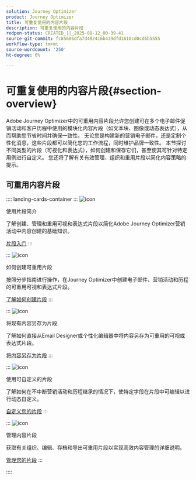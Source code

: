 ```yaml
---
solution: Journey Optimizer
product: Journey Optimizer
title: 可重复使用的内容片段
description: 可重复使用的内容片段
redpen-status: CREATED_||_2025-08-12_00-39-41
source-git-commit: fc85686dfa7d482416b439dfd1610cd0cd6b5555
workflow-type: tm+mt
source-wordcount: '250'
ht-degree: 6%

---
```



# 可重复使用的内容片段{#section-overview}

Adobe Journey Optimizer中的可重用内容片段允许您创建可在多个电子邮件促销活动和客户历程中使用的模块化内容片段（如文本块、图像或动态表达式），从而帮助您节省时间并确保一致性。 无论您是构建新的营销电子邮件，还是定制个性化消息，这些片段都可以简化您的工作流程，同时维护品牌一致性。 本节探讨不同类型的片段（可视化和表达式），如何创建和保存它们，甚至使其可针对特定用例进行自定义。 您还将了解有关有效管理、组织和重用片段以简化内容策略的提示。

## 可重用内容片段

:::: landing-cards-container
:::
![icon](https://cdn.experienceleague.adobe.com/icons/book.svg?lang=zh-Hans)

使用片段简介

了解创建、管理和重用可视和表达式片段以简化Adobe Journey Optimizer营销活动中内容创建的基础知识。

[片段入门](../using/content-management/fragments.md)
:::

:::
![icon](https://cdn.experienceleague.adobe.com/icons/circle-play.svg?lang=zh-Hans)

如何创建可重用片段

按照分步指南进行操作，在Journey Optimizer中创建电子邮件、营销活动和历程的可重用可视和表达式片段。

[了解如何创建片段](../using/content-management/create-fragments.md)
:::

:::
![icon](https://cdn.experienceleague.adobe.com/icons/list-check.svg?lang=zh-Hans)

将现有内容另存为片段

了解如何直接从Email Designer或个性化编辑器中将内容另存为可重用的可视或表达式片段。

[将内容另存为片段](../using/content-management/save-fragments.md)
:::

:::
![icon](https://cdn.experienceleague.adobe.com/icons/puzzle-piece.svg?lang=zh-Hans)

使用可自定义的片段

了解如何在不中断营销活动和历程继承的情况下，使特定字段在片段中可编辑以进行动态自定义。

[自定义您的片段](../using/content-management/customizable-fragments.md)
:::

:::
![icon](https://cdn.experienceleague.adobe.com/icons/gear.svg?lang=zh-Hans)

管理内容片段

获取有关组织、编辑、存档和导出可重用片段以实现高效内容管理的详细说明。

[管理您的片段](../using/content-management/manage-fragments.md)
:::

::::
